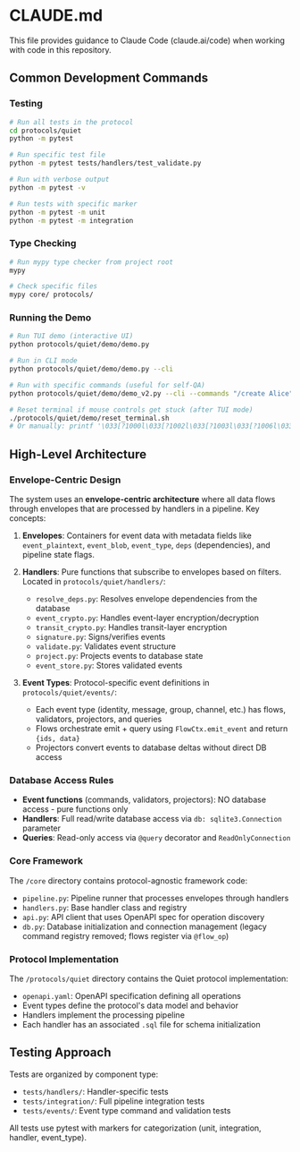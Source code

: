 # CLAUDE.md

This file provides guidance to Claude Code (claude.ai/code) when working with code in this repository.

## Common Development Commands

### Testing
```bash
# Run all tests in the protocol
cd protocols/quiet
python -m pytest

# Run specific test file
python -m pytest tests/handlers/test_validate.py

# Run with verbose output
python -m pytest -v

# Run tests with specific marker
python -m pytest -m unit
python -m pytest -m integration
```

### Type Checking
```bash
# Run mypy type checker from project root
mypy

# Check specific files
mypy core/ protocols/
```

### Running the Demo
```bash
# Run TUI demo (interactive UI)
python protocols/quiet/demo/demo.py

# Run in CLI mode
python protocols/quiet/demo/demo.py --cli

# Run with specific commands (useful for self-QA)
python protocols/quiet/demo/demo_v2.py --cli --commands "/create Alice" "/network test-network" # (or see: /help)

# Reset terminal if mouse controls get stuck (after TUI mode)
./protocols/quiet/demo/reset_terminal.sh
# Or manually: printf '\033[?1000l\033[?1002l\033[?1003l\033[?1006l\033[?25h'
```

## High-Level Architecture

### Envelope-Centric Design
The system uses an **envelope-centric architecture** where all data flows through envelopes that are processed by handlers in a pipeline. Key concepts:

1. **Envelopes**: Containers for event data with metadata fields like `event_plaintext`, `event_blob`, `event_type`, `deps` (dependencies), and pipeline state flags.

2. **Handlers**: Pure functions that subscribe to envelopes based on filters. Located in `protocols/quiet/handlers/`:
   - `resolve_deps.py`: Resolves envelope dependencies from the database
   - `event_crypto.py`: Handles event-layer encryption/decryption
   - `transit_crypto.py`: Handles transit-layer encryption
   - `signature.py`: Signs/verifies events
   - `validate.py`: Validates event structure
   - `project.py`: Projects events to database state
   - `event_store.py`: Stores validated events

3. **Event Types**: Protocol-specific event definitions in `protocols/quiet/events/`:
   - Each event type (identity, message, group, channel, etc.) has flows, validators, projectors, and queries
   - Flows orchestrate emit + query using `FlowCtx.emit_event` and return `{ids, data}`
   - Projectors convert events to database deltas without direct DB access

### Database Access Rules
- **Event functions** (commands, validators, projectors): NO database access - pure functions only
- **Handlers**: Full read/write database access via `db: sqlite3.Connection` parameter
- **Queries**: Read-only access via `@query` decorator and `ReadOnlyConnection`

### Core Framework
The `/core` directory contains protocol-agnostic framework code:
- `pipeline.py`: Pipeline runner that processes envelopes through handlers
- `handlers.py`: Base handler class and registry
- `api.py`: API client that uses OpenAPI spec for operation discovery
- `db.py`: Database initialization and connection management
  (legacy command registry removed; flows register via `@flow_op`)

### Protocol Implementation
The `/protocols/quiet` directory contains the Quiet protocol implementation:
- `openapi.yaml`: OpenAPI specification defining all operations
- Event types define the protocol's data model and behavior
- Handlers implement the processing pipeline
- Each handler has an associated `.sql` file for schema initialization

## Testing Approach
Tests are organized by component type:
- `tests/handlers/`: Handler-specific tests
- `tests/integration/`: Full pipeline integration tests
- `tests/events/`: Event type command and validation tests

All tests use pytest with markers for categorization (unit, integration, handler, event_type).
